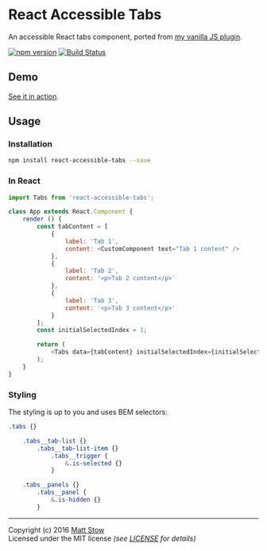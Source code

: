 # React Accessible Tabs

An accessible React tabs component, ported from [my vanilla JS plugin](http://codepen.io/stowball/pen/xVWwWe).

[![npm version](https://badge.fury.io/js/react-accessible-tabs.svg)](https://badge.fury.io/js/react-accessible-tabs)
[![Build Status](https://travis-ci.org/stowball/react-accessible-tabs.svg?branch=master)](https://travis-ci.org/stowball/react-accessible-tabs)

## Demo

[See it in action](https://stowball.github.io/react-accessible-tabs/).

## Usage

### Installation

```sh
npm install react-accessible-tabs --save
```

### In React

```js
import Tabs from 'react-accessible-tabs';

class App extends React.Component {
    render () {
        const tabContent = [
            {
                label: 'Tab 1',
                content: <CustomComponent text="Tab 1 content" />
            },
            {
                label: 'Tab 2',
                content: '<p>Tab 2 content</p>'
            },
            {
                label: 'Tab 3',
                content: '<p>Tab 3 content</p>'
            }
        ];
        const initialSelectedIndex = 1;

        return (
            <Tabs data={tabContent} initialSelectedIndex={initialSelectedIndex} />
        );
    }
}
```

### Styling

The styling is up to you and uses BEM selectors:

```scss
.tabs {}

    .tabs__tab-list {}
        .tabs__tab-list-item {}
            .tabs__trigger {
                &.is-selected {}
            }

    .tabs__panels {}
        .tabs__panel {
            &.is-hidden {}
        }
```

---

Copyright (c) 2016 [Matt Stow](http://mattstow.com)  
Licensed under the MIT license *(see [LICENSE](https://github.com/stowball/react-accessible-tabs/blob/master/LICENSE) for details)*
